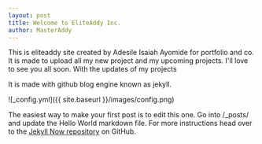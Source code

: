 ```yaml
---
layout: post
title: Welcome to EliteAddy Inc.
author: MasterAddy
---
```


This is eliteaddy site created by Adesile Isaiah Ayomide for portfolio and co.
It is made to upload all my new project and my upcoming projects. I'll love to see you all soon. With the updates of my projects

It is made with github blog engine known as jekyll.

![_config.yml]({{ site.baseurl }}/images/config.png)

The easiest way to make your first post is to edit this one. Go into /_posts/ and update the Hello World markdown file. For more instructions head over to the [Jekyll Now repository](https://github.com/barryclark/jekyll-now) on GitHub.
